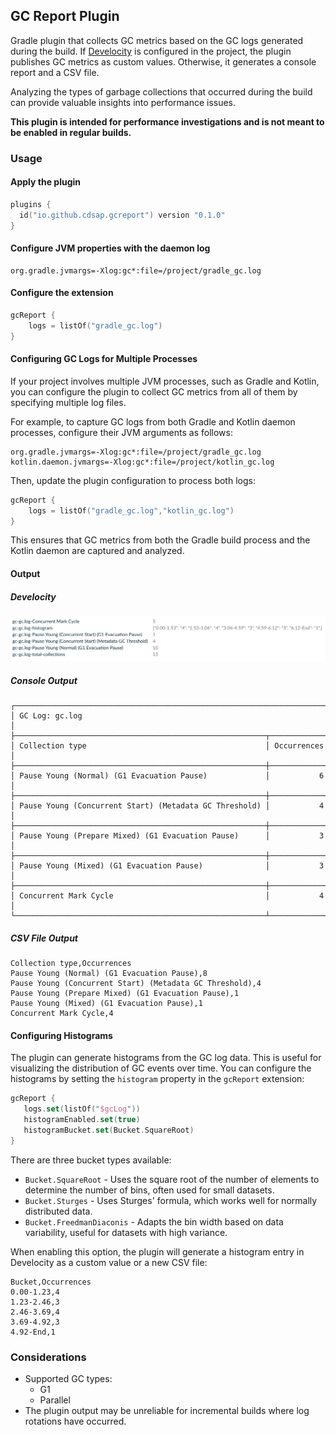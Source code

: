## GC Report Plugin
Gradle plugin that collects GC metrics based on the GC logs generated during the build.
If [Develocity](https://gradle.com/develocity/) is configured in the project, the plugin publishes GC metrics as custom values. Otherwise, it generates a console report and a CSV file.

Analyzing the types of garbage collections that occurred during the build can provide valuable insights into performance issues.

**This plugin is intended for performance investigations and is not meant to be enabled in regular builds.**
### Usage
#### Apply the plugin
```kotlin
plugins {
  id("io.github.cdsap.gcreport") version "0.1.0"
}
```
#### Configure JVM properties with the daemon log
```properties
org.gradle.jvmargs=-Xlog:gc*:file=/project/gradle_gc.log
```

#### Configure the extension

```kotlin
gcReport {
    logs = listOf("gradle_gc.log")
}

```

#### Configuring GC Logs for Multiple Processes
If your project involves multiple JVM processes, such as Gradle and Kotlin, you can configure the plugin to collect GC metrics from all of them by specifying multiple log files.

For example, to capture GC logs from both Gradle and Kotlin daemon processes, configure their JVM arguments as follows:
```
org.gradle.jvmargs=-Xlog:gc*:file=/project/gradle_gc.log
kotlin.daemon.jvmargs=-Xlog:gc*:file=/project/kotlin_gc.log
```
Then, update the plugin configuration to process both logs:
```kotlin
gcReport {
    logs = listOf("gradle_gc.log","kotlin_gc.log")
}
```
This ensures that GC metrics from both the Gradle build process and the Kotlin daemon are captured and analyzed.
#### Output
##### Develocity
![resources/buildscanoutput.png](resources/buildscanoutput.png)
##### Console Output
```
┌──────────────────────────────────────────────────────────────────────┐
│ GC Log: gc.log                                                       │
├────────────────────────────────────────────────────────┬─────────────┤
│ Collection type                                        │ Occurrences │
├────────────────────────────────────────────────────────┼─────────────┤
│ Pause Young (Normal) (G1 Evacuation Pause)             │           6 │
├────────────────────────────────────────────────────────┼─────────────┤
│ Pause Young (Concurrent Start) (Metadata GC Threshold) │           4 │
├────────────────────────────────────────────────────────┼─────────────┤
│ Pause Young (Prepare Mixed) (G1 Evacuation Pause)      │           3 │
├────────────────────────────────────────────────────────┼─────────────┤
│ Pause Young (Mixed) (G1 Evacuation Pause)              │           3 │
├────────────────────────────────────────────────────────┼─────────────┤
│ Concurrent Mark Cycle                                  │           4 │
└────────────────────────────────────────────────────────┴─────────────┘
```
##### CSV File Output
```
Collection type,Occurrences
Pause Young (Normal) (G1 Evacuation Pause),8
Pause Young (Concurrent Start) (Metadata GC Threshold),4
Pause Young (Prepare Mixed) (G1 Evacuation Pause),1
Pause Young (Mixed) (G1 Evacuation Pause),1
Concurrent Mark Cycle,4
```


#### Configuring Histograms
The plugin can generate histograms from the GC log data. This is useful for visualizing the distribution of GC events over time.
You can configure the histograms by setting the `histogram` property in the `gcReport` extension:
```kotlin
gcReport {
   logs.set(listOf("$gcLog"))
   histogramEnabled.set(true)
   histogramBucket.set(Bucket.SquareRoot)
}
```
There are three bucket types available:
* `Bucket.SquareRoot` - Uses the square root of the number of elements to determine the number of bins, often used for small datasets.
* `Bucket.Sturges` - Uses Sturges' formula, which works well for normally distributed data.
* `Bucket.FreedmanDiaconis` - Adapts the bin width based on data variability, useful for datasets with high variance.

When enabling this option, the plugin will generate a histogram entry in Develocity as a custom value or a new CSV file:
```
Bucket,Occurrences
0.00-1.23,4
1.23-2.46,3
2.46-3.69,4
3.69-4.92,3
4.92-End,1
```

### Considerations
* Supported GC types:
    - G1
    - Parallel
* The plugin output may be unreliable for incremental builds where log rotations have occurred.


